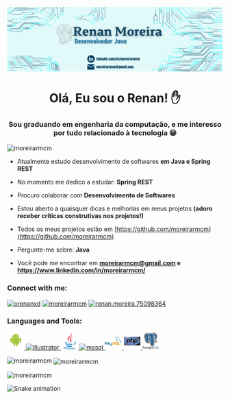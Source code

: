 ![banner](https://github.com/moreirarmcm/moreirarmcm/blob/main/Imagens/imag004.png?raw=true)

<h1 align="center">Olá, Eu sou o Renan! ✋</h1>
<h3 align="center">Sou graduando em engenharia da computação, e me interesso por tudo relacionado à tecnologia 😁</h3>

<p align="left"> <img src="https://komarev.com/ghpvc/?username=moreirarmcm&label=Profile%20views&color=0e75b6&style=flat" alt="moreirarmcm" /> </p>

- Atualmente estudo desenvolvimento de softwares **em Java e Spring REST**

- No momento me dedico a estudar: **Spring REST**

- Procuro colaborar com **Desenvolvimento de Softwares**

- Estou aberto a quaisquer dicas e melhorias em meus projetos **(adoro receber críticas construtivas nos projetos!)**

- Todos os meus projetos estão em [https://github.com/moreirarmcm](https://github.com/moreirarmcm)

- Pergunte-me sobre: **Java**

- Você pode me encontrar em **moreirarmcm@gmail.com e https://www.linkedin.com/in/moreirarmcm/**

<h3 align="left">Connect with me:</h3>
<p align="left">
<a href="https://twitter.com/orenanxd" target="blank"><img align="center" src="https://raw.githubusercontent.com/rahuldkjain/github-profile-readme-generator/master/src/images/icons/Social/twitter.svg" alt="orenanxd" height="30" width="40" /></a>
<a href="https://linkedin.com/in/moreirarmcm" target="blank"><img align="center" src="https://raw.githubusercontent.com/rahuldkjain/github-profile-readme-generator/master/src/images/icons/Social/linked-in-alt.svg" alt="moreirarmcm" height="30" width="40" /></a>
<a href="https://fb.com/renan.moreira.75098364" target="blank"><img align="center" src="https://raw.githubusercontent.com/rahuldkjain/github-profile-readme-generator/master/src/images/icons/Social/facebook.svg" alt="renan.moreira.75098364" height="30" width="40" /></a>
</p>

<h3 align="left">Languages and Tools:</h3>
<p align="left"> <a href="https://developer.android.com" target="_blank" rel="noreferrer"> <img src="https://raw.githubusercontent.com/devicons/devicon/master/icons/android/android-original-wordmark.svg" alt="android" width="40" height="40"/> </a> <a href="https://www.adobe.com/in/products/illustrator.html" target="_blank" rel="noreferrer"> <img src="https://www.vectorlogo.zone/logos/adobe_illustrator/adobe_illustrator-icon.svg" alt="illustrator" width="40" height="40"/> </a> <a href="https://www.java.com" target="_blank" rel="noreferrer"> <img src="https://raw.githubusercontent.com/devicons/devicon/master/icons/java/java-original.svg" alt="java" width="40" height="40"/> </a> <a href="https://www.microsoft.com/en-us/sql-server" target="_blank" rel="noreferrer"> <img src="https://www.svgrepo.com/show/303229/microsoft-sql-server-logo.svg" alt="mssql" width="40" height="40"/> </a> <a href="https://www.mysql.com/" target="_blank" rel="noreferrer"> <img src="https://raw.githubusercontent.com/devicons/devicon/master/icons/mysql/mysql-original-wordmark.svg" alt="mysql" width="40" height="40"/> </a> <a href="https://www.php.net" target="_blank" rel="noreferrer"> <img src="https://raw.githubusercontent.com/devicons/devicon/master/icons/php/php-original.svg" alt="php" width="40" height="40"/> </a> <a href="https://www.postgresql.org" target="_blank" rel="noreferrer"> <img src="https://raw.githubusercontent.com/devicons/devicon/master/icons/postgresql/postgresql-original-wordmark.svg" alt="postgresql" width="40" height="40"/> </a> </p>

<p><img align="left" src="https://github-readme-stats.vercel.app/api/top-langs?username=moreirarmcm&show_icons=true&theme=dark&locale=en&layout=compact" alt="moreirarmcm" /></p>

<p>&nbsp;<img align="center" src="https://github-readme-stats.vercel.app/api?username=moreirarmcm&show_icons=true&theme=dark&locale=en" alt="moreirarmcm" /></p>

<p><img align="center" src="https://github-readme-streak-stats.herokuapp.com/?user=moreirarmcm&theme=dark" alt="moreirarmcm" /></p>

 
  ![Snake animation](https://github.com/moreirarmcm/moreirarmcm/blob/output/github-contribution-grid-snake.svg)
